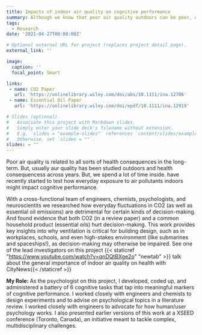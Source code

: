 ```yaml
---
title: Impacts of indoor air quality on cognitive performance
summary: Although we know that poor air quality outdoors can be poor, we also spend a lot of time indoors, such as in the workplace. In this wide-scale collaboration between psychologists, engineers, and chemists, we are researching how indoor air quality, such as CO2 levels and common household products, impact everyday cognition and decision-making. We find that naturally-occuring levels of CO2, and particulate matter emitted from essential oils can be bad for cognition. This work provides actionable insights into why good building ventilation is so important.
tags:
  - Research
date: '2021-04-27T00:00:00Z'

# Optional external URL for project (replaces project detail page).
external_link: ''

image:
  caption: ''
  focal_point: Smart

links:
 - name: CO2 Paper
   url: 'https://onlinelibrary.wiley.com/doi/abs/10.1111/ina.12706'
 - name: Essential Oil Paper
   url: 'https://onlinelibrary.wiley.com/doi/epdf/10.1111/ina.12919'

# Slides (optional).
#   Associate this project with Markdown slides.
#   Simply enter your slide deck's filename without extension.
#   E.g. `slides = "example-slides"` references `content/slides/example-slides.md`.
#   Otherwise, set `slides = ""`.
slides: = ""
---
```

Poor air quality is related to all sorts of health consequences in the long-term. But, usually aur quality has been studied outdoors and health consequencess across years. But, we spend a lot of time inside. have recently started to test how everyday exposure to air pollutants indoors might impact cognitive performance.

With a cross-functional team of engineers, chemists, psychologists, and neuroscientits we researched how everyday fluctuations in CO2 (as well as essential oil emissions) are detrimental for certain kinds of decision-making. And found evidence that both CO2 (in a review paper) and a common household product (essential oils) hurt decision-making. This work provides key insights into why ventilation is critical for building design, such as in workplaces, schools, and even high-stakes environment (like submarines and spaceships!), as decision-making may otherwise be impaired. See one of the lead investigators on this project  {{< staticref "https://www.youtube.com/watch?v=qnDQtBXge2o" "newtab" >}} talk about the general importance of indoor air quality on health with CityNews{{< /staticref >}}

<strong> My Role: </strong>As the psychologist on this project, I developed, coded up, and administered a battery of 6 cognitive tasks that tap into meaningful markers of cognitive performance. I worked closely with engineers and chemists to design experiments and to advise on psychological topics in a literature review. I worked closely with engineers to advocate for how human/user psychology works. I also presented earlier versions of this work at a XSEED conference (Toronto, Canada), an initiative meant to tackle complex, multidisciplinary challenges.